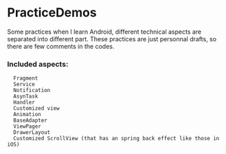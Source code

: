 # PracticeDemos
Some practices when I learn Android, different technical aspects are separated into different part. These practices are just personnal drafts, so there are few comments in the codes.

### Included aspects: ###
```
  Fragment
  Service
  Notification
  AsynTask
  Handler 
  Customized view
  Animation
  BaseAdapter
  ViewPager
  DrawerLayout
  Customized ScrollView (that has an spring back effect like those in iOS)
```
